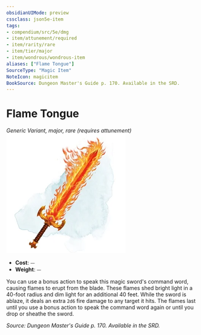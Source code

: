 ```yaml
---
obsidianUIMode: preview
cssclass: json5e-item
tags:
- compendium/src/5e/dmg
- item/attunement/required
- item/rarity/rare
- item/tier/major
- item/wondrous/wondrous-item
aliases: ["Flame Tongue"]
SourceType: "Magic Item"
NoteIcon: magicitem
BookSource: Dungeon Master's Guide p. 170. Available in the SRD.
---
```

# Flame Tongue
*Generic Variant, major, rare (requires attunement)*  
![](/3-Mechanics/CLI/items/img/flame-tongue.webp#right)  

- **Cost**: ⏤
- **Weight**: ⏤

You can use a bonus action to speak this magic sword's command word, causing flames to erupt from the blade. These flames shed bright light in a 40-foot radius and dim light for an additional 40 feet. While the sword is ablaze, it deals an extra `2d6` fire damage to any target it hits. The flames last until you use a bonus action to speak the command word again or until you drop or sheathe the sword.

*Source: Dungeon Master's Guide p. 170. Available in the SRD.*